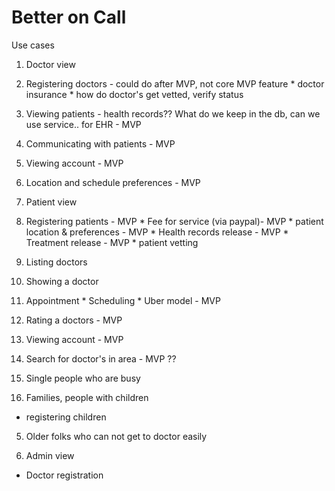 
# Better on Call


Use cases

1. Doctor view

  1. Registering doctors - could do after MVP, not core MVP feature
    * doctor insurance
    * how do doctor's get vetted, verify status
  2. Viewing patients - health records?? What do we keep in the db, can we use service.. for EHR - MVP
  3. Communicating with patients - MVP
  4. Viewing account - MVP
  5. Location and schedule preferences - MVP


2. Patient view

  1. Registering patients - MVP
    * Fee for service (via paypal)- MVP
    * patient location & preferences - MVP
    * Health records release - MVP
    * Treatment release - MVP
    * patient vetting
  2. Listing doctors
  3. Showing a doctor
  4. Appointment
    * Scheduling
    * Uber model - MVP
  5. Rating a doctors - MVP
  6. Viewing account - MVP
  7. Search for doctor's in area - MVP ??

3. Single people who are busy

4. Families, people with children
  * registering children

5. Older folks who can not get to doctor easily


6. Admin view
  * Doctor registration
